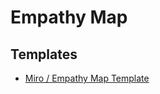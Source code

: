 # Empathy Map

## Templates

- [Miro / Empathy Map Template](https://miro.com/templates/empathy-map)
